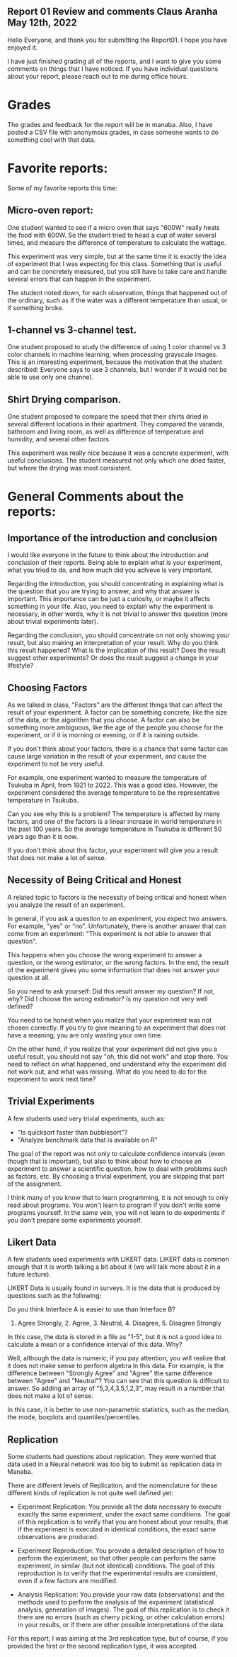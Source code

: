Report 01 Review and comments
Claus Aranha
May 12th, 2022
----

Hello Everyone, and thank you for submitting the Report01. I hope you have
enjoyed it.

I have just finished grading all of the reports, and I want to give you
some comments on things that I have noticed. If you have individual questions
about your report, please reach out to me during office hours.

# Grades

The grades and feedback for the report will be in manaba. Also, I have posted
a CSV file with anonymous grades, in case someone wants to do something cool
with that data.

# Favorite reports:

Some of my favorite reports this time:

## Micro-oven report:

One student wanted to see if a micro oven that says "600W" really heats
the food with 600W. So the student tried to head a cup of water several
times, and measure the difference of temperature to calculate the
wattage.

This experiment was very simple, but at the same time it is exactly the idea
of experiment that I was expecting for this class. Something that is useful
and can be concretely measured, but you still have to take care and handle
several errors that can happen in the experiment.

The student noted down, for each observation, things that happened out of
the ordinary, such as if the water was a different temperature than usual,
or if something broke.

## 1-channel vs 3-channel test.

One student proposed to study the difference of using 1 color channel vs
3 color channels in machine learning, when processing grayscale images.
This is an interesting experiment, because the motivation that the student
described: Everyone says to use 3 channels, but I wonder if it would not
be able to use only one channel.

## Shirt Drying comparison.

One student proposed to compare the speed that their shirts dried in several
different locations in their apartment. They compared the varanda,
bathroom and living room, as well as difference of temperature and humidity,
and several other factors.

This experiment was really nice because it was a concrete experiment, with
useful conclusions. The student measured not only which one dried faster,
but where the drying was most consistent.

# General Comments about the reports:

## Importance of the introduction and conclusion

I would like everyone in the future to think about the introduction and
conclusion of their reports. Being able to explain what is your experiment,
what you tried to do, and how much did you achieve is very important.

Regarding the introduction, you should concentrating in explaining what is
the question that you are trying to answer, and why that answer is important.
This importance can be just a curiosity, or maybe it affects something in your
life. Also, you need to explain why the experiment is necessary, in other
words, why it is not trivial to answer this question (more about trivial
  experiments later).

Regarding the conclusion, you should concentrate on not only showing your
result, but also making an interpretation of your result. Why do you
think this result happened? What is the implication of this result?
Does the result suggest other experiments? Or does the result suggest
a change in your lifestyle?

## Choosing Factors

As we talked in class, "Factors" are the different things that can affect
the result of your experiment. A factor can be something concrete, like
the size of the data, or the algorithm that you choose. A factor can also be
something more ambiguous, like the age of the people you choose for the
experiment, or if it is morning or evening, or if it is raining outside.

If you don't think about your factors, there is a chance that some factor can
cause large variation in the result of your experiment, and cause the
experiment to not be very useful.

For example, one experiment wanted to measure the temperature of Tsukuba in
April, from 1921 to 2022. This was a good idea. However, the experiment
considered the average temperature to be the representative temperature in
Tsukuba.

Can you see why this is a problem? The temperature is affected by many factors,
and one of the factors is a linear increase in world temperature in the past
100 years. So the average temperature in Tsukuba is different 50 years ago
than it is now.

If you don't think about this factor, your experiment will give you a result
that does not make a lot of sense.

## Necessity of Being Critical and Honest

A related topic to factors is the necessity of being critical and honest
when you analyze the result of an experiment.

In general, if you ask a question to an experiment, you expect two answers.
For example, "yes" or "no". Unfortunately, there is another answer that can
come from an experiment: "This experiment is not able to answer that question".

This happens when you choose the wrong experiment to answer a question,
or the wrong estimator, or the wrong factors. In the end, the result of the
experiment gives you some information that does not answer your question at all.

So you need to ask yourself: Did this result answer my question? If not, why?
Did I choose the wrong estimator? Is my question not very well defined?

You need to be honest when you realize that your experiment was not chosen
correctly. If you try to give meaning to an experiment that does not have
a meaning, you are only wasting your own time.

On the other hand, if you realize that your experiment did not give you a
useful result, you should not say "oh, this did not work" and stop there.
You need to reflect on what happened, and understand why the experiment did not
work out, and what was missing. What do you need to do for the experiment
to work next time?

## Trivial Experiments

A few students used very trivial experiments, such as:
- "Is quicksort faster than bubblesort"?
- "Analyze benchmark data that is available on R"

The goal of the report was not only to calculate confidence intervals
(even though that is important), but also to think about how to choose an
experiment to answer a scientific question, how to deal with problems such
as factors, etc. By choosing a trivial experiment, you are skipping that
part of the assignment.

I think many of you know that to learn programming, it is not enough to
only read about programs. You won't learn to program if you don't write some
programs yourself. In the same vein, you will not learn to do experiments
if you don't prepare some experiments yourself.

## Likert Data

A few students used experiments with LIKERT data. LIKERT data is common enough
that it is worth talking a bit about it (we will talk more about it in a future
  lecture).

LIKERT Data is usually found in surveys. It is the data that is produced by
questions such as the following:

Do you think Interface A is easier to use than Interface B?
1. Agree Strongly, 2. Agree, 3. Neutral, 4. Disagree, 5. Disagree Strongly

In this case, the data is stored in a file as "1-5", but it is not a good idea
to calculate a mean or a confidence interval of this data. Why?

Well, although the data is numeric, if you pay attention, you will realize
that it does not make sense to perform algebra in this data. For example,
is the difference between "Strongly Agree" and "Agree" the same difference
between "Agree" and "Neutral"? You can see that this question is difficult to
answer. So adding an array of "5,3,4,3,5,1,2,3", may result in a number that
does not make a lot of sense.

In this case, it is better to use non-parametric statistics, such as the
median, the mode, boxplots and quantiles/percentiles.

## Replication

Some students had questions about replication. They were worried that data
used in a Neural network was too big to submit as replication data in Manaba.

There are different levels of Replication, and the nomenclature for these
different kinds of replication is not quite well defined yet:

- Experiment Replication:
  You provide all the data necessary to execute exactly the same experiment,
  under the exact same conditions. The goal of this replication is to verify
  that you are honest about your results, that if the experiment is executed
  in identical conditions, the exact same observations are produced.

- Experiment Reproduction:
  You provide a detailed description of how to perform the experiment,
  so that other people can perform the same experiment, in similar (but not
  identical) conditions. The goal of this reproduction is to verify that
  the experimental results are consistent, even if a few factors are modified.

- Analysis Replication:
  You provide your raw data (observations) and the methods used to perform
  the analysis of the experiment (statistical analysis, generation of images).
  The goal of this replication is to check it there are no errors
  (such as cherry picking, or other calculation errors) in your results, or
  if there are other possible interpretations of the data.

For this report, I was aiming at the 3rd replication type, but of course,
if you provided the first or the second replication type, it was accepted.
